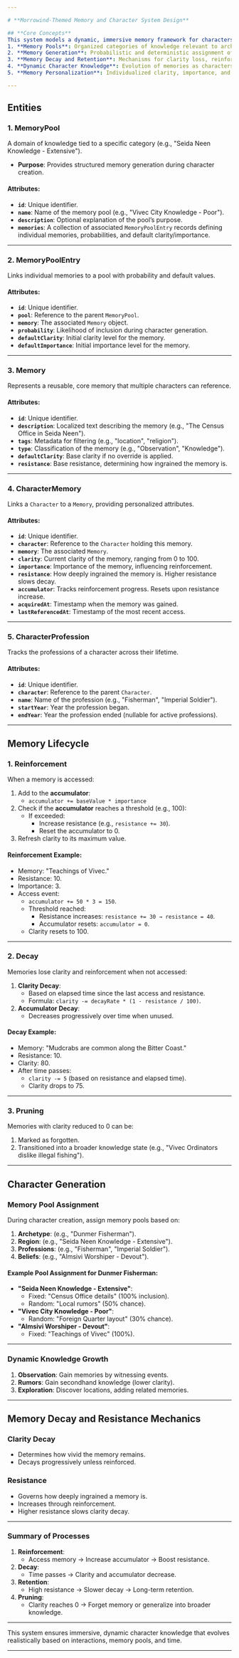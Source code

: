 ```yaml
---

# **Morrowind-Themed Memory and Character System Design**

## **Core Concepts**
This system models a dynamic, immersive memory framework for characters, incorporating the following:
1. **Memory Pools**: Organized categories of knowledge relevant to archetypes, professions, and regions.
2. **Memory Generation**: Probabilistic and deterministic assignment of memories based on background.
3. **Memory Decay and Retention**: Mechanisms for clarity loss, reinforcement, and ingraining.
4. **Dynamic Character Knowledge**: Evolution of memories as characters interact with the world.
5. **Memory Personalization**: Individualized clarity, importance, and retention for shared memories.

---
```


## **Entities**

### **1. MemoryPool**
A domain of knowledge tied to a specific category (e.g., "Seida Neen Knowledge - Extensive"). 
- **Purpose**: Provides structured memory generation during character creation.

#### **Attributes**:
- **`id`**: Unique identifier.
- **`name`**: Name of the memory pool (e.g., "Vivec City Knowledge - Poor").
- **`description`**: Optional explanation of the pool’s purpose.
- **`memories`**: A collection of associated `MemoryPoolEntry` records defining individual memories, probabilities, and default clarity/importance.

---

### **2. MemoryPoolEntry**
Links individual memories to a pool with probability and default values.

#### **Attributes**:
- **`id`**: Unique identifier.
- **`pool`**: Reference to the parent `MemoryPool`.
- **`memory`**: The associated `Memory` object.
- **`probability`**: Likelihood of inclusion during character generation.
- **`defaultClarity`**: Initial clarity level for the memory.
- **`defaultImportance`**: Initial importance level for the memory.

---

### **3. Memory**
Represents a reusable, core memory that multiple characters can reference.

#### **Attributes**:
- **`id`**: Unique identifier.
- **`description`**: Localized text describing the memory (e.g., "The Census Office in Seida Neen").
- **`tags`**: Metadata for filtering (e.g., "location", "religion").
- **`type`**: Classification of the memory (e.g., "Observation", "Knowledge").
- **`defaultClarity`**: Base clarity if no override is applied.
- **`resistance`**: Base resistance, determining how ingrained the memory is.

---

### **4. CharacterMemory**
Links a `Character` to a `Memory`, providing personalized attributes.

#### **Attributes**:
- **`id`**: Unique identifier.
- **`character`**: Reference to the `Character` holding this memory.
- **`memory`**: The associated `Memory`.
- **`clarity`**: Current clarity of the memory, ranging from 0 to 100.
- **`importance`**: Importance of the memory, influencing reinforcement.
- **`resistance`**: How deeply ingrained the memory is. Higher resistance slows decay.
- **`accumulator`**: Tracks reinforcement progress. Resets upon resistance increase.
- **`acquiredAt`**: Timestamp when the memory was gained.
- **`lastReferencedAt`**: Timestamp of the most recent access.

---

### **5. CharacterProfession**
Tracks the professions of a character across their lifetime.

#### **Attributes**:
- **`id`**: Unique identifier.
- **`character`**: Reference to the parent `Character`.
- **`name`**: Name of the profession (e.g., "Fisherman", "Imperial Soldier").
- **`startYear`**: Year the profession began.
- **`endYear`**: Year the profession ended (nullable for active professions).

---

## **Memory Lifecycle**

### **1. Reinforcement**
When a memory is accessed:
1. Add to the **accumulator**:
   - `accumulator += baseValue * importance`
2. Check if the **accumulator** reaches a threshold (e.g., 100):
   - If exceeded:
     - Increase resistance (e.g., `resistance += 30`).
     - Reset the accumulator to 0.
3. Refresh clarity to its maximum value.

#### **Reinforcement Example**:
- Memory: "Teachings of Vivec."
- Resistance: 10.
- Importance: 3.
- Access event:
  - `accumulator += 50 * 3 = 150`.
  - Threshold reached:
    - Resistance increases: `resistance += 30 → resistance = 40`.
    - Accumulator resets: `accumulator = 0`.
  - Clarity resets to 100.

---

### **2. Decay**
Memories lose clarity and reinforcement when not accessed:
1. **Clarity Decay**:
   - Based on elapsed time since the last access and resistance.
   - Formula: `clarity -= decayRate * (1 - resistance / 100)`.
2. **Accumulator Decay**:
   - Decreases progressively over time when unused.

#### **Decay Example**:
- Memory: "Mudcrabs are common along the Bitter Coast."
- Resistance: 10.
- Clarity: 80.
- After time passes:
  - `clarity -= 5` (based on resistance and elapsed time).
  - Clarity drops to 75.

---

### **3. Pruning**
Memories with clarity reduced to 0 can be:
1. Marked as forgotten.
2. Transitioned into a broader knowledge state (e.g., "Vivec Ordinators dislike illegal fishing").

---

## **Character Generation**

### **Memory Pool Assignment**
During character creation, assign memory pools based on:
1. **Archetype**: (e.g., "Dunmer Fisherman").
2. **Region**: (e.g., "Seida Neen Knowledge - Extensive").
3. **Professions**: (e.g., "Fisherman", "Imperial Soldier").
4. **Beliefs**: (e.g., "Almsivi Worshiper - Devout").

#### **Example Pool Assignment for Dunmer Fisherman**:
- **"Seida Neen Knowledge - Extensive"**:
  - Fixed: "Census Office details" (100% inclusion).
  - Random: "Local rumors" (50% chance).
- **"Vivec City Knowledge - Poor"**:
  - Random: "Foreign Quarter layout" (30% chance).
- **"Almsivi Worshiper - Devout"**:
  - Fixed: "Teachings of Vivec" (100%).

---

### **Dynamic Knowledge Growth**
1. **Observation**: Gain memories by witnessing events.
2. **Rumors**: Gain secondhand knowledge (lower clarity).
3. **Exploration**: Discover locations, adding related memories.

---

## **Memory Decay and Resistance Mechanics**

### **Clarity Decay**
- Determines how vivid the memory remains.
- Decays progressively unless reinforced.

### **Resistance**
- Governs how deeply ingrained a memory is.
- Increases through reinforcement.
- Higher resistance slows clarity decay.

---

### **Summary of Processes**
1. **Reinforcement**:
   - Access memory → Increase accumulator → Boost resistance.
2. **Decay**:
   - Time passes → Clarity and accumulator decrease.
3. **Retention**:
   - High resistance → Slower decay → Long-term retention.
4. **Pruning**:
   - Clarity reaches 0 → Forget memory or generalize into broader knowledge.

---

This system ensures immersive, dynamic character knowledge that evolves realistically based on interactions, memory pools, and time.

--- 
